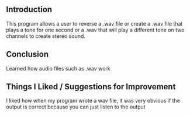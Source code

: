 ## Introduction

This program allows a user to reverse a .wav file or create a .wav file that plays a tone for one second or a .wav that will play a different tone on two channels to create stereo sound.

## Conclusion

Learned how audio files such as .wav work

## Things I Liked / Suggestions for Improvement

I liked how when my program wrote a wav file, it was very obvious if the output is correct because you can just listen to the output
